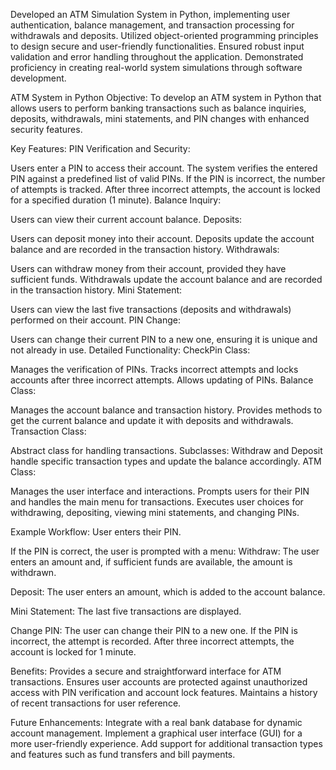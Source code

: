 Developed an ATM Simulation System in Python, implementing user authentication, balance management, and transaction processing for withdrawals and deposits. Utilized object-oriented programming principles to design secure and user-friendly functionalities. Ensured robust input validation and error handling throughout the application. Demonstrated proficiency in creating real-world system simulations through software development.

ATM System in Python
Objective:
To develop an ATM system in Python that allows users to perform banking transactions such as balance inquiries, deposits, withdrawals, mini statements, and PIN changes with enhanced security features.

Key Features:
PIN Verification and Security:

Users enter a PIN to access their account.
The system verifies the entered PIN against a predefined list of valid PINs.
If the PIN is incorrect, the number of attempts is tracked.
After three incorrect attempts, the account is locked for a specified duration (1 minute).
Balance Inquiry:

Users can view their current account balance.
Deposits:

Users can deposit money into their account.
Deposits update the account balance and are recorded in the transaction history.
Withdrawals:

Users can withdraw money from their account, provided they have sufficient funds.
Withdrawals update the account balance and are recorded in the transaction history.
Mini Statement:

Users can view the last five transactions (deposits and withdrawals) performed on their account.
PIN Change:

Users can change their current PIN to a new one, ensuring it is unique and not already in use.
Detailed Functionality:
CheckPin Class:

Manages the verification of PINs.
Tracks incorrect attempts and locks accounts after three incorrect attempts.
Allows updating of PINs.
Balance Class:

Manages the account balance and transaction history.
Provides methods to get the current balance and update it with deposits and withdrawals.
Transaction Class:

Abstract class for handling transactions.
Subclasses: Withdraw and Deposit handle specific transaction types and update the balance accordingly.
ATM Class:

Manages the user interface and interactions.
Prompts users for their PIN and handles the main menu for transactions.
Executes user choices for withdrawing, depositing, viewing mini statements, and changing PINs.

Example Workflow:
User enters their PIN.

If the PIN is correct, the user is prompted with a menu:
Withdraw: The user enters an amount and, if sufficient funds are available, the amount is withdrawn.

Deposit: The user enters an amount, which is added to the account balance.

Mini Statement: The last five transactions are displayed.

Change PIN: The user can change their PIN to a new one.
If the PIN is incorrect, the attempt is recorded. After three incorrect attempts, the account is locked for 1 minute.

Benefits:
Provides a secure and straightforward interface for ATM transactions.
Ensures user accounts are protected against unauthorized access with PIN verification and account lock features.
Maintains a history of recent transactions for user reference.

Future Enhancements:
Integrate with a real bank database for dynamic account management.
Implement a graphical user interface (GUI) for a more user-friendly experience.
Add support for additional transaction types and features such as fund transfers and bill payments.
